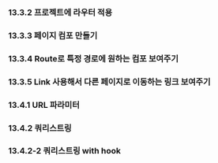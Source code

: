 ### 13.3.2 프로젝트에 라우터 적용

### 13.3.3 페이지 컴포 만들기

### 13.3.4 Route로 특정 경로에 원하는 컴포 보여주기

### 13.3.5 Link 사용해서 다른 페이지로 이동하는 링크 보여주기

### 13.4.1 URL 파라미터

### 13.4.2 쿼리스트링

### 13.4.2-2 쿼리스트링 with hook
